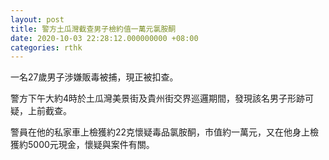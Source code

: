 ```yaml
---
layout: post
title: 警方土瓜灣截查男子檢約值一萬元氯胺酮
date: 2020-10-03 22:28:12.000000000 +08:00
categories: rthk
---
```


一名27歲男子涉嫌販毒被捕，現正被扣查。

警方下午大約4時於土瓜灣美景街及貴州街交界巡邏期間，發現該名男子形跡可疑，上前截查。

警員在他的私家車上檢獲約22克懷疑毒品氯胺酮，市值約一萬元，又在他身上檢獲約5000元現金，懷疑與案件有關。
